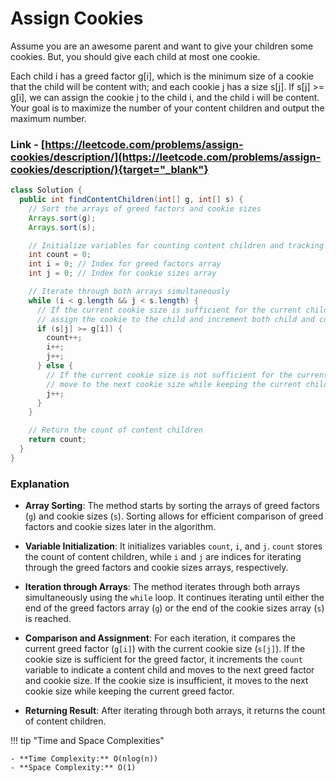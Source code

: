 # Assign Cookies

Assume you are an awesome parent and want to give your children some cookies. But, you should give each child at most one cookie.

Each child i has a greed factor g[i], which is the minimum size of a cookie that the child will be content with; and each cookie j has a size s[j]. If s[j] >= g[i], we can assign
the cookie j to the child i, and the child i will be content. Your goal is to maximize the number of your content children and output the maximum number.

### Link - [https://leetcode.com/problems/assign-cookies/description/](https://leetcode.com/problems/assign-cookies/description/){target="_blank"}

```java
class Solution {
  public int findContentChildren(int[] g, int[] s) {
    // Sort the arrays of greed factors and cookie sizes
    Arrays.sort(g);
    Arrays.sort(s);

    // Initialize variables for counting content children and tracking array indices
    int count = 0;
    int i = 0; // Index for greed factors array
    int j = 0; // Index for cookie sizes array

    // Iterate through both arrays simultaneously
    while (i < g.length && j < s.length) {
      // If the current cookie size is sufficient for the current child's greed factor,
      // assign the cookie to the child and increment both child and cookie indices
      if (s[j] >= g[i]) {
        count++;
        i++;
        j++;
      } else {
        // If the current cookie size is not sufficient for the current child's greed factor,
        // move to the next cookie size while keeping the current child
        j++;
      }
    }

    // Return the count of content children
    return count;
  }
}
```

### Explanation

* **Array Sorting**: The method starts by sorting the arrays of greed factors (`g`) and cookie sizes (`s`). Sorting allows for efficient comparison of greed factors and cookie
  sizes later in the algorithm.

* **Variable Initialization**: It initializes variables `count`, `i`, and `j`. `count` stores the count of content children, while `i` and `j` are indices for iterating through the
  greed factors and cookie sizes arrays, respectively.

* **Iteration through Arrays**: The method iterates through both arrays simultaneously using the `while` loop. It continues iterating until either the end of the greed factors
  array (`g`) or the end of the cookie sizes array (`s`) is reached.

* **Comparison and Assignment**: For each iteration, it compares the current greed factor (`g[i]`) with the current cookie size (`s[j]`). If the cookie size is sufficient for the
  greed factor, it increments the `count` variable to indicate a content child and moves to the next greed factor and cookie size. If the cookie size is insufficient, it moves to
  the next cookie size while keeping the current greed factor.

* **Returning Result**: After iterating through both arrays, it returns the count of content children.


!!! tip "Time and Space Complexities"

    - **Time Complexity:** O(nlog(n))
    - **Space Complexity:** O(1)
